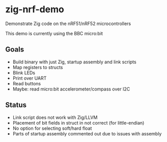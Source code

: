 # zig-nrf-demo
Demonstrate Zig code on the nRF51/nRF52 microcontrollers

This demo is currently using the BBC micro:bit

## Goals
* Build binary with just Zig, startup assembly and link scripts
* Map registers to structs
* Blink LEDs
* Print over UART
* Read buttons
* Maybe: read micro:bit accelerometer/compass over I2C

## Status
* Link script does not work with Zig/LLVM
* Placement of bit fields in struct in not correct (for little-endian)
* No option for selecting soft/hard float
* Parts of startup assembly commented out due to issues with assembly

